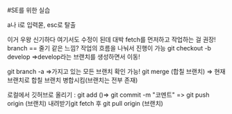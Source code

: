#SE를 위한 실습

a나 i로 입력몯,
esc로 탈출


이거
우왕 신기하다
여기서도 수정이 된데 대박
  fetch를 먼저하고 작업하는 걸 권장!
  branch == 줄기 같은 느낌? 작업의 흐름을 나눠서 진행이 가능
git checkout -b develop =>develop라는 브랜치를 생성하면서 이동!

git branch -a =>가지고 있는 모든 브랜치 확인 가능!
git merge (합칠 브랜치) => 현재 브랜치로 합칠 브랜치 병합시킴(브랜치는 전부 존재)

로컬에서 깃허브로 올리기 : git add ()=> git commit -m "코멘트" => git push origin (브랜치)
내려받기git fetch 후 git pull origin (브랜치)
